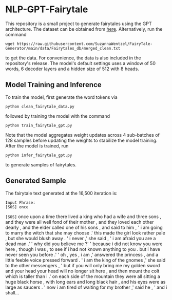 # NLP-GPT-Fairytale
This repository is a small project to generate fairytales using the GPT architecture. The dataset can be obtained from [here]( https://raw.githubusercontent.com/SuzannaWentzel/FairyTale-Generator/main/data/Fairytales_db/merged_clean.txt). Alternatively, run the command
```
wget https://raw.githubusercontent.com/SuzannaWentzel/FairyTale-Generator/main/data/Fairytales_db/merged_clean.txt
```
to get the data. For convenience, the data is also included in the repository's release. The model's default settings uses a window of 50 words, 6 decoder layers and a hidden size of 512 with 8 heads.

## Model Training and Inference
To train the model, first generate the word tokens via
```
python clean_fairytale_data.py
```
followed by training the model with the command
```
python train_fairytale_gpt.py
```
Note that the model aggregates weight updates across 4 sub-batches of 128 samples before updating the weights to stabilize the model training. After the model is trained, run
```
python infer_fairytale_gpt.py
```
to generate samples of fairytales. 

## Generated Sample
The fairytale text generated at the 16,500 iteration is:
```
Input Phrase:
[SOS] once
```
`[SOS]` once upon a time there lived a king who had a wife and three sons , and they were all well fond of their mother , and they loved each other dearly , and the elder called one of his sons , and said to him , ' i am going to marry the witch that she may choose .' this made the girl look rather pale , but she would blush away . ' i never ,' she said , ' i am afraid you are a dead man .' ' why did you believe me ?' ' because i did not know you were here , though i was , to see if i had not known anything to you . but i have never seen you before .' ' oh , yes , i am ,' answered the princess , and a little feeble voice pressed forward . ' i am the king of the gnomes ,' she said to the other messengers , ' but if you will only bring me my golden sword and your head your head will no longer sit here , and then mount the colt which is taller than i .' on each side of the mountain they were all sitting a huge black horse , with long ears and long black hair , and his eyes were as large as saucers . ' now i am tired of waiting for my brother ,' said he , ' and i shall...
